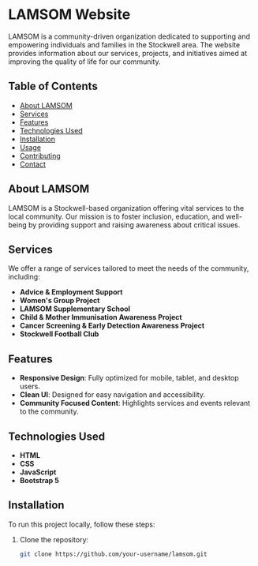 # LAMSOM Website

LAMSOM is a community-driven organization dedicated to supporting and empowering individuals and families in the Stockwell area. The website provides information about our services, projects, and initiatives aimed at improving the quality of life for our community.

## Table of Contents
- [About LAMSOM](#about-lamsom)
- [Services](#services)
- [Features](#features)
- [Technologies Used](#technologies-used)
- [Installation](#installation)
- [Usage](#usage)
- [Contributing](#contributing)
- [Contact](#contact)

## About LAMSOM
LAMSOM is a Stockwell-based organization offering vital services to the local community. Our mission is to foster inclusion, education, and well-being by providing support and raising awareness about critical issues.

## Services
We offer a range of services tailored to meet the needs of the community, including:
- **Advice & Employment Support**  
- **Women's Group Project**  
- **LAMSOM Supplementary School**  
- **Child & Mother Immunisation Awareness Project**  
- **Cancer Screening & Early Detection Awareness Project**  
- **Stockwell Football Club**  

## Features
- **Responsive Design**: Fully optimized for mobile, tablet, and desktop users.  
- **Clean UI**: Designed for easy navigation and accessibility.  
- **Community Focused Content**: Highlights services and events relevant to the community.  

## Technologies Used
- **HTML**  
- **CSS**  
- **JavaScript**  
- **Bootstrap 5**  

## Installation
To run this project locally, follow these steps:
1. Clone the repository:
   ```bash
   git clone https://github.com/your-username/lamsom.git